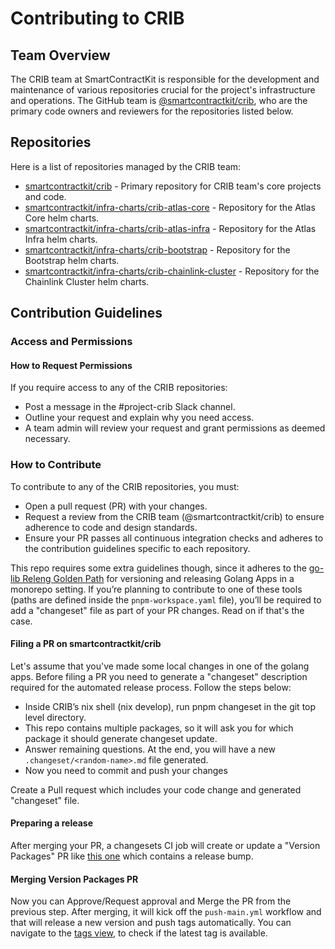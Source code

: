 # Contributing to CRIB

## Team Overview

The CRIB team at SmartContractKit is responsible for the development and maintenance of various repositories crucial for the project's infrastructure and operations. The GitHub team is [@smartcontractkit/crib](https://github.com/orgs/smartcontractkit/teams/crib), who are the primary code owners and reviewers for the repositories listed below.


## Repositories

Here is a list of repositories managed by the CRIB team:

* [smartcontractkit/crib](https://github.com/smartcontractkit/crib) - Primary repository for CRIB team's core projects and code.
* [smartcontractkit/infra-charts/crib-atlas-core](https://github.com/smartcontractkit/infra-charts/crib-atlas-core) - Repository for the Atlas Core helm charts.
* [smartcontractkit/infra-charts/crib-atlas-infra](https://github.com/smartcontractkit/infra-charts/crib-atlas-infra) - Repository for the Atlas Infra helm charts.
* [smartcontractkit/infra-charts/crib-bootstrap](https://github.com/smartcontractkit/infra-charts/crib-bootstrap) - Repository for the Bootstrap helm charts.
* [smartcontractkit/infra-charts/crib-chainlink-cluster](https://github.com/smartcontractkit/infra-charts/crib-chainlink-cluster) - Repository for the Chainlink Cluster helm charts.


## Contribution Guidelines

### Access and Permissions

#### How to Request Permissions

If you require access to any of the CRIB repositories:
* Post a message in the #project-crib Slack channel.
* Outline your request and explain why you need access.
* A team admin will review your request and grant permissions as deemed necessary.


### How to Contribute

To contribute to any of the CRIB repositories, you must:
* Open a pull request (PR) with your changes.
* Request a review from the CRIB team (@smartcontractkit/crib) to ensure adherence to code and design standards.
* Ensure your PR passes all continuous integration checks and adheres to the contribution guidelines specific to each repository.

This repo requires some extra guidelines though, since it adheres to the [go-lib Releng Golden Path](https://github.com/smartcontractkit/releng-go-lib) for versioning and releasing Golang Apps in a monorepo setting. If you’re planning to contribute to one of these tools (paths are defined inside the `pnpm-workspace.yaml` file), you’ll be required to add a "changeset"  file as part of your PR changes. Read on if that's the case.


#### Filing a PR on smartcontractkit/crib

Let's assume that you've made some local changes in one of the golang apps. Before filing a PR you need to generate a "changeset" description required for the automated release process. Follow the steps below:

* Inside CRIB’s nix shell (nix develop), run pnpm changeset in the git top level directory.
* This repo contains multiple packages, so it will ask you for which package it should generate changeset update.
* Answer remaining questions. At the end, you will have a new `.changeset/<random-name>.md` file generated.
* Now you need to commit and push your changes

Create a Pull request which includes your code change and generated "changeset" file.


#### Preparing a release

After merging your PR, a changesets CI job will create or update a "Version Packages" PR like [this one](https://github.com/smartcontractkit/.github/pull/540) which contains a release bump.


#### Merging Version Packages PR

Now you can Approve/Request approval and Merge the PR from the previous step. After merging, it will kick off the `push-main.yml` workflow and that will release a new version and push tags automatically. You can navigate to the [tags view](https://github.com/smartcontractkit/crib/tags), to check if the latest tag is available.
